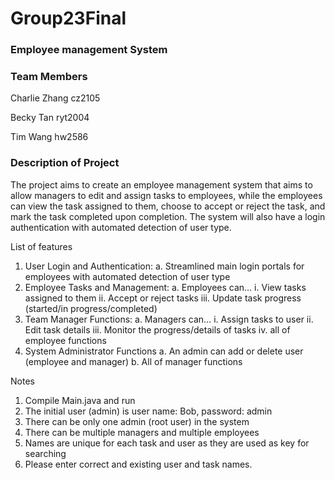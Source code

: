 # Group23Final

### Employee management System

### Team Members

Charlie Zhang cz2105

Becky Tan ryt2004

Tim Wang hw2586

### Description of Project

The project aims to create an employee management system that aims to allow managers to edit and assign tasks to employees, while the employees can view the task assigned to them, choose to accept or reject the task, and mark the task completed upon completion. The system will also have a login authentication with automated detection of user type.

List of features
1. User Login and Authentication:
  a. Streamlined main login portals for employees with automated detection of user type
2. Employee Tasks and Management:
  a. Employees can…
    i. View tasks assigned to them
    ii. Accept or reject tasks
    iii. Update task progress (started/in progress/completed)
3. Team Manager Functions:
  a. Managers can…
    i. Assign tasks to user
    ii. Edit task details
    iii. Monitor the progress/details of tasks
    iv. all of employee functions
4. System Administrator Functions
  a. An admin can add or delete user (employee and manager)
  b. All of manager functions

Notes
1. Compile Main.java and run
2. The initial user (admin) is user name: Bob, password: admin
3. There can be only one admin (root user) in the system
4. There can be multiple managers and multiple employees
5. Names are unique for each task and user as they are used as key for searching
6. Please enter correct and existing user and task names.
